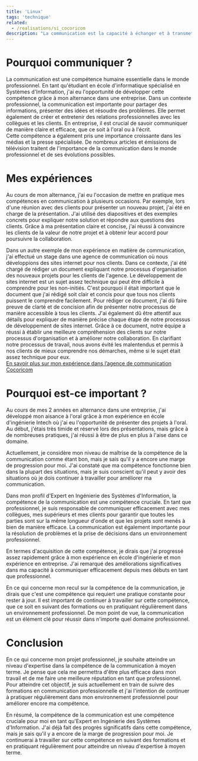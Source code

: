 ```yaml
---
title: 'Linux'
tags: 'technique'
related:
  - /realisations/si_cocoricom
description: "La communication est la capacité à échanger et à transmette une information à différentes personnes. Cette communication peut se faire aussi bien par écrit que par oral."
---
```


# Pourquoi communiquer ?

La communication est une compétence humaine essentielle dans le monde professionnel. En tant qu'étudiant en école d'informatique spécialisé en Systèmes d'Information, j'ai eu l'opportunité de développer cette compétence grâce à mon alternance dans une entreprise.
Dans un contexte professionnel, la communication est importante pour partager des informations, présenter des idées et résoudre des problèmes. Elle permet également de créer et entretenir des relations professionnelles avec les collègues et les clients. En entreprise, il est crucial de savoir communiquer de manière claire et efficace, que ce soit à l'oral ou à l'écrit.  
Cette compétence a également pris une importance croissante dans les médias et la presse spécialisée. De nombreux articles et émissions de télévision traitent de l'importance de la communication dans le monde professionnel et de ses évolutions possibles.
# Mes expériences

Au cours de mon alternance, j'ai eu l'occasion de mettre en pratique mes compétences en communication à plusieurs occasions. Par exemple, lors d'une réunion avec des clients pour présenter un nouveau projet, j'ai été en charge de la présentation. J'ai utilisé des diapositives et des exemples concrets pour expliquer notre solution et répondre aux questions des clients. Grâce à ma présentation claire et concise, j'ai réussi à convaincre les clients de la valeur de notre projet et à obtenir leur accord pour poursuivre la collaboration.

Dans un autre exemple de mon expérience en matière de communication, j'ai effectué un stage dans une agence de communication où nous développions des sites internet pour nos clients. Dans ce contexte, j'ai été chargé de rédiger un document expliquant notre processus d'organisation des nouveaux projets pour les clients de l'agence.
Le développement de sites internet est un sujet assez technique qui peut être difficile à comprendre pour les non-initiés. C'est pourquoi il était important que le document que j'ai rédigé soit clair et concis pour que tous nos clients puissent le comprendre facilement.
Pour rédiger ce document, j'ai dû faire preuve de clarté et de concision afin de présenter notre processus de manière accessible à tous les clients. J'ai également dû être attentif aux détails pour expliquer de manière précise chaque étape de notre processus de développement de sites internet.
Grâce à ce document, notre équipe a réussi à établir une meilleure compréhension des clients sur notre processus d'organisation et à améliorer notre collaboration. En clarifiant notre processus de travail, nous avons évité les malentendus et permis à nos clients de mieux comprendre nos démarches, même si le sujet était assez technique pour eux.  
[En savoir plus sur mon expérience dans l’agence de communication Cocoricom](/)


# Pourquoi est-ce important ?

Au cours de mes 2 années en alternance dans une entreprise, j'ai développé mon aisance à l'oral grâce à mon expérience en école d'ingénierie Intech où j'ai eu l'opportunité de présenter des projets à l'oral. Au début, j'étais très timide et réservé lors des présentations, mais grâce à de nombreuses pratiques, j'ai réussi à être de plus en plus à l'aise dans ce domaine.

Actuellement, je considère mon niveau de maîtrise de la compétence de la communication comme étant bon, mais je sais qu'il y a encore une marge de progression pour moi. J'ai constaté que ma compétence fonctionne bien dans la plupart des situations, mais je suis conscient qu'il peut y avoir des situations où je dois continuer à travailler pour améliorer ma communication.

Dans mon profil d'Expert en Ingénierie des Systèmes d'Information, la compétence de la communication est une compétence cruciale. En tant que professionnel, je suis responsable de communiquer efficacement avec mes collègues, mes supérieurs et mes clients pour garantir que toutes les parties sont sur la même longueur d'onde et que les projets sont menés à bien de manière efficace. La communication est également importante pour la résolution de problèmes et la prise de décisions dans un environnement professionnel.

En termes d'acquisition de cette compétence, je dirais que j'ai progressé assez rapidement grâce à mon expérience en école d'ingénierie et mon expérience en entreprise. J'ai remarqué des améliorations significatives dans ma capacité à communiquer efficacement depuis mes débuts en tant que professionnel.

En ce qui concerne mon recul sur la compétence de la communication, je dirais que c'est une compétence qui requiert une pratique constante pour rester à jour. Il est important de continuer à travailler sur cette compétence, que ce soit en suivant des formations ou en pratiquant régulièrement dans un environnement professionnel. De mon point de vue, la communication est un élément clé pour réussir dans n'importe quel domaine professionnel.

# Conclusion

En ce qui concerne mon projet professionnel, je souhaite atteindre un niveau d'expertise dans la compétence de la communication à moyen terme. Je pense que cela me permettra d'être plus efficace dans mon travail et de me faire une meilleure réputation en tant que professionnel. Pour atteindre cet objectif, je suis actuellement en train de suivre des formations en communication professionnelle et j'ai l'intention de continuer à pratiquer régulièrement dans mon environnement professionnel pour améliorer encore ma compétence.

En résumé, la compétence de la communication est une compétence cruciale pour moi en tant qu'Expert en Ingénierie des Systèmes d'Information. J'ai déjà fait des progrès significatifs dans cette compétence, mais je sais qu'il y a encore de la marge de progression pour moi. Je continuerai à travailler sur cette compétence en suivant des formations et en pratiquant régulièrement pour atteindre un niveau d'expertise à moyen terme.